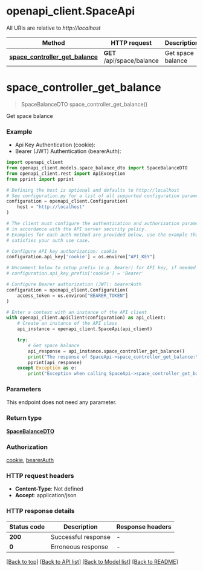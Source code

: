 # openapi_client.SpaceApi

All URIs are relative to *http://localhost*

Method | HTTP request | Description
------------- | ------------- | -------------
[**space_controller_get_balance**](SpaceApi.md#space_controller_get_balance) | **GET** /api/space/balance | Get space balance


# **space_controller_get_balance**
> SpaceBalanceDTO space_controller_get_balance()

Get space balance

### Example

* Api Key Authentication (cookie):
* Bearer (JWT) Authentication (bearerAuth):

```python
import openapi_client
from openapi_client.models.space_balance_dto import SpaceBalanceDTO
from openapi_client.rest import ApiException
from pprint import pprint

# Defining the host is optional and defaults to http://localhost
# See configuration.py for a list of all supported configuration parameters.
configuration = openapi_client.Configuration(
    host = "http://localhost"
)

# The client must configure the authentication and authorization parameters
# in accordance with the API server security policy.
# Examples for each auth method are provided below, use the example that
# satisfies your auth use case.

# Configure API key authorization: cookie
configuration.api_key['cookie'] = os.environ["API_KEY"]

# Uncomment below to setup prefix (e.g. Bearer) for API key, if needed
# configuration.api_key_prefix['cookie'] = 'Bearer'

# Configure Bearer authorization (JWT): bearerAuth
configuration = openapi_client.Configuration(
    access_token = os.environ["BEARER_TOKEN"]
)

# Enter a context with an instance of the API client
with openapi_client.ApiClient(configuration) as api_client:
    # Create an instance of the API class
    api_instance = openapi_client.SpaceApi(api_client)

    try:
        # Get space balance
        api_response = api_instance.space_controller_get_balance()
        print("The response of SpaceApi->space_controller_get_balance:\n")
        pprint(api_response)
    except Exception as e:
        print("Exception when calling SpaceApi->space_controller_get_balance: %s\n" % e)
```



### Parameters

This endpoint does not need any parameter.

### Return type

[**SpaceBalanceDTO**](SpaceBalanceDTO.md)

### Authorization

[cookie](../README.md#cookie), [bearerAuth](../README.md#bearerAuth)

### HTTP request headers

 - **Content-Type**: Not defined
 - **Accept**: application/json

### HTTP response details

| Status code | Description | Response headers |
|-------------|-------------|------------------|
**200** | Successful response |  -  |
**0** | Erroneous response |  -  |

[[Back to top]](#) [[Back to API list]](../README.md#documentation-for-api-endpoints) [[Back to Model list]](../README.md#documentation-for-models) [[Back to README]](../README.md)

